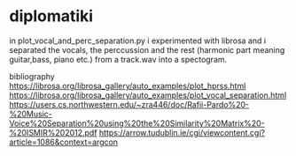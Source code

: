 # diplomatiki

in plot_vocal_and_perc_separation.py i experimented with librosa and i separated the vocals, the perccussion and the rest (harmonic part meaning guitar,bass, piano etc.) from a track.wav into a spectogram.


bibliography 
https://librosa.org/librosa_gallery/auto_examples/plot_hprss.html
https://librosa.org/librosa_gallery/auto_examples/plot_vocal_separation.html
https://users.cs.northwestern.edu/~zra446/doc/Rafii-Pardo%20-%20Music-Voice%20Separation%20using%20the%20Similarity%20Matrix%20-%20ISMIR%202012.pdf
https://arrow.tudublin.ie/cgi/viewcontent.cgi?article=1086&context=argcon
